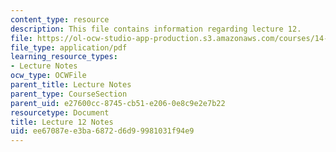 ```yaml
---
content_type: resource
description: This file contains information regarding lecture 12.
file: https://ol-ocw-studio-app-production.s3.amazonaws.com/courses/14-581-international-economics-i-spring-2013/ee67087ee3ba6872d6d99981031f94e9_MIT14_581S13_classnotes12.pdf
file_type: application/pdf
learning_resource_types:
- Lecture Notes
ocw_type: OCWFile
parent_title: Lecture Notes
parent_type: CourseSection
parent_uid: e27600cc-8745-cb51-e206-0e8c9e2e7b22
resourcetype: Document
title: Lecture 12 Notes
uid: ee67087e-e3ba-6872-d6d9-9981031f94e9
---
```

